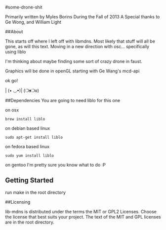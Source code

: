 #some-drone-shit

Primarily written by Myles Borins
During the Fall of 2013
A Special thanks to Ge Wong, and William Light

##About

This starts off where I left off with libmdns.
Most likely that stuff will all be gone, as will this text.
Moving in a new direction with osc... specifically using liblo

I'm thinking about maybe finding some sort of crazy drone in faust.

Graphics will be done in openGL starting with Ge Wang's mcd-api

ok go!

| (• ◡•)| (❍ᴥ❍ʋ)

##Dependencies
You are going to need liblo for this one

on osx
```
brew install liblo
```

on debian based linux
```
sudo apt-get install liblo
```

on fedora based linux
```
sudo yum install liblo
```

on gentoo I'm pretty sure you know what to do :P

## Getting Started

run make in the root directory

##Licensing

lib-mdns is distributed under the terms the MIT or GPL2 Licenses. 
Choose the license that best suits your project. The text of the MIT and GPL 
licenses are in the root directory. 
